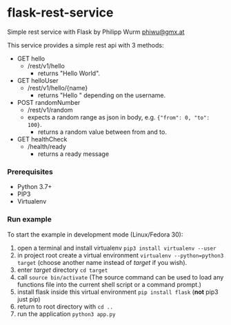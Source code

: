 # flask-rest-service
Simple rest service with Flask by Philipp Wurm <phiwu@gmx.at>

This service provides a simple rest api with 3 methods:
* GET hello
    * /rest/v1/hello
        * returns "Hello World".
* GET helloUser
    * /rest/v1/hello/{name}
        * returns "Hello <UserName>" depending on the username.
* POST randomNumber
    * /rest/v1/random
    * expects a random range as json in body, e.g. `{"from": 0, "to": 100}`.
        * returns a random value between from and to.
* GET healthCheck
    * /health/ready
        * returns a ready message
        
        
### Prerequisites
* Python 3.7+
* PIP3
* Virtualenv


### Run example
To start the example in development mode (Linux/Fedora 30):

1. open a terminal and install virtualenv `pip3 install virtualenv --user`
2. in project root create a virtual environment `virtualenv --python=python3 target` (choose another name instead of *target* if you wish).
3. enter *target* directory `cd target`
4. call `source bin/activate` (The source command can be used to load any functions file into the current shell script or a command prompt.)
5. install flask inside this virtual environment `pip install flask` (**not** pip3 just pip)
6. return to root directory with `cd ..`
6. run the application `python3 app.py`


